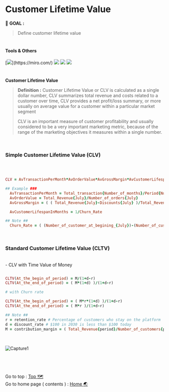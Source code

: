 # Customer Lifetime Value
:round_pushpin: **GOAL :** 
> Define customer lifetime value

# <h4>Tools & Others</h4>

[![](https://img.shields.io/badge/tools-miro-rgb(244,208,63)?style=f?style=flat-square&logo=miro&logoColor=white)](https://miro.com/)
[![](https://img.shields.io/badge/OS-Mac-green?style=f?style=flat-square&logo=macos&logoColor=white)](https://www.apple.com/macos/ventura/)
[![](https://img.shields.io/badge/OS-Windows-green?style=f?style=flat-square&logo=windows&logoColor=white)](https://www.microsoft.com/)
[![](https://img.shields.io/badge/Git_Update-26_Jun_2023-brightgreen?style=f?style=flat-square&logo=github&logoColor=white)](https://github.com/)

#
**Customer Lifetime Value**
> **Definition :** Customer Lifetime Value or CLV is calculated as a single dollar number, CLV summarizes total revenue and costs related to a customer over time, CLV provides a net profit/loss summary, or more usually on average value for a customer within a particular market segment
>
> CLV is an important measure of customer profitability and usually considered to be a very important marketing metric, because of the range of the marketing objectives it measures within a single number.

<br>

<h3>Simple Customer Lifetime Value (CLV)</h3> <br>

```ruby

CLV = AvTransactionPerMonth*AvOrderValue*AvGrossMargin*AvCustomerLifespanInMonths

## Example ###
  AvTransactionPerMonth = Total_transaction{Number_of_months}/Period{Number_of_months}
  AvOrderValue = Total_Revenue{July}/Number_of_orders{July}
  AvGrossMargin = ( ( Total_Revenue{July}-Discounts{July} )/Total_Revenue{July} )*100

  AvCustomerLifespanInMonths = 1/Churn_Rate

## Note ##
  Churn_Rate = ( (Number_of_customer_at_begining_{July})-(Number_of_customer_at_the_end_{July}) )/(Number_of_customer_at_begining_{July})

```

<br>

<h3>Standard Customer Lifetime Value (CLTV)</h3> <br>
- CLV with Time Value of Money

```ruby

CLTV(At_the_begin_of_period) = M/(1+d-r)
CLTV(At_the_end_of_period) = ( M*(1+d) )/(1+d-r)

# with Churn rate

CLTV(At_the_begin_of_period) = ( M*r*(1+d) )/(1+d-r)
CLTV(At_the_end_of_period) = ( M*r )/(1+d-r)

## Note ##
r = retention_rate # Percentage of customers who stay on the platform
d = discount_rate # $100 in 2030 is less than $100 today
M = contribution_margin = ( Total_Revenue{period}/Number_of_customers{period} )-VariableCost_or_spent_in_serving_the_customer)

```

<br>

![Capture1](https://github.com/HikariJadeEmpire/AdvancedAnalytics-MADT8101/assets/118663358/b68e9ba9-d190-4689-8ec8-56e106402a7d)

<br>

#
Go to top : [Top :world_map:](https://github.com/HikariJadeEmpire/AdvancedAnalytics-MADT8101/blob/main/Week03_CustomerScoring/week03.md#customer-scoring) <br>
Go to home page ( contents ) : 
[Home :earth_asia:](https://github.com/HikariJadeEmpire/AdvancedAnalytics-MADT8101#advancedanalytics)

